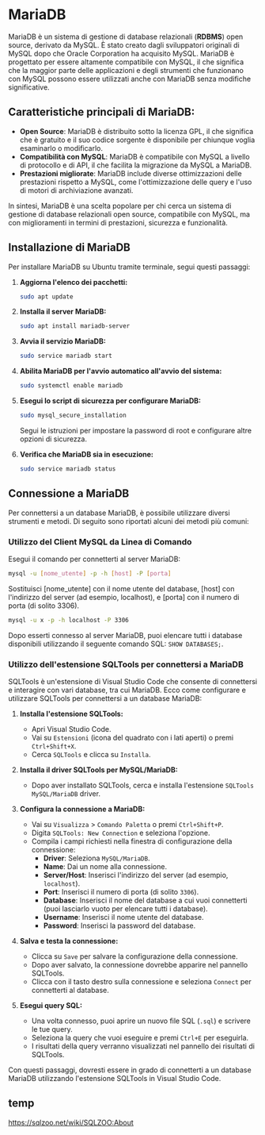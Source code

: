 # MariaDB

MariaDB è un sistema di gestione di database relazionali (**RDBMS**) open source, derivato da MySQL. È stato creato dagli sviluppatori originali di MySQL dopo che Oracle Corporation ha acquisito MySQL. MariaDB è progettato per essere altamente compatibile con MySQL, il che significa che la maggior parte delle applicazioni e degli strumenti che funzionano con MySQL possono essere utilizzati anche con MariaDB senza modifiche significative.

## Caratteristiche principali di MariaDB:
- **Open Source**: MariaDB è distribuito sotto la licenza GPL, il che significa che è gratuito e il suo codice sorgente è disponibile per chiunque voglia esaminarlo o modificarlo.
- **Compatibilità con MySQL**: MariaDB è compatibile con MySQL a livello di protocollo e di API, il che facilita la migrazione da MySQL a MariaDB.
- **Prestazioni migliorate**: MariaDB include diverse ottimizzazioni delle prestazioni rispetto a MySQL, come l'ottimizzazione delle query e l'uso di motori di archiviazione avanzati.

In sintesi, MariaDB è una scelta popolare per chi cerca un sistema di gestione di database relazionali open source, compatibile con MySQL, ma con miglioramenti in termini di prestazioni, sicurezza e funzionalità.

## Installazione di MariaDB

Per installare MariaDB su Ubuntu tramite terminale, segui questi passaggi:

1. **Aggiorna l'elenco dei pacchetti:**
   ```bash
   sudo apt update
   ```

2. **Installa il server MariaDB:**
   ```bash
   sudo apt install mariadb-server
   ```

3. **Avvia il servizio MariaDB:**
   ```bash
   sudo service mariadb start
   ```

4. **Abilita MariaDB per l'avvio automatico all'avvio del sistema:**
   ```bash
   sudo systemctl enable mariadb
   ```

5. **Esegui lo script di sicurezza per configurare MariaDB:**
   ```bash
   sudo mysql_secure_installation
   ```
   Segui le istruzioni per impostare la password di root e configurare altre opzioni di sicurezza.

6. **Verifica che MariaDB sia in esecuzione:**
   ```bash
   sudo service mariadb status
   ```

## Connessione a MariaDB

Per connettersi a un database MariaDB, è possibile utilizzare diversi strumenti e metodi. Di seguito sono riportati alcuni dei metodi più comuni:

### Utilizzo del Client MySQL da Linea di Comando

Esegui il comando per connetterti al server MariaDB:
```bash
mysql -u [nome_utente] -p -h [host] -P [porta]
```

Sostituisci [nome_utente] con il nome utente del database, [host] con l'indirizzo del server (ad esempio, localhost), e [porta] con il numero di porta (di solito 3306).

```bash
mysql -u x -p -h localhost -P 3306
```

Dopo esserti connesso al server MariaDB, puoi elencare tutti i database disponibili utilizzando il seguente comando SQL: `SHOW DATABASES;`.

### Utilizzo dell'estensione SQLTools per connettersi a MariaDB

SQLTools è un'estensione di Visual Studio Code che consente di connettersi e interagire con vari database, tra cui MariaDB. Ecco come configurare e utilizzare SQLTools per connettersi a un database MariaDB:

1. **Installa l'estensione SQLTools:**
   - Apri Visual Studio Code.
   - Vai su `Estensioni` (icona del quadrato con i lati aperti) o premi `Ctrl+Shift+X`.
   - Cerca `SQLTools` e clicca su `Installa`.

2. **Installa il driver SQLTools per MySQL/MariaDB:**
   - Dopo aver installato SQLTools, cerca e installa l'estensione `SQLTools MySQL/MariaDB` driver.

3. **Configura la connessione a MariaDB:**
   - Vai su `Visualizza` > `Comando Paletta` o premi `Ctrl+Shift+P`.
   - Digita `SQLTools: New Connection` e seleziona l'opzione.
   - Compila i campi richiesti nella finestra di configurazione della connessione:
     - **Driver**: Seleziona `MySQL/MariaDB`.
     - **Name**: Dai un nome alla connessione.
     - **Server/Host**: Inserisci l'indirizzo del server (ad esempio, `localhost`).
     - **Port**: Inserisci il numero di porta (di solito `3306`).
     - **Database**: Inserisci il nome del database a cui vuoi connetterti (puoi lasciarlo vuoto per elencare tutti i database).
     - **Username**: Inserisci il nome utente del database.
     - **Password**: Inserisci la password del database.

4. **Salva e testa la connessione:**
   - Clicca su `Save` per salvare la configurazione della connessione.
   - Dopo aver salvato, la connessione dovrebbe apparire nel pannello SQLTools.
   - Clicca con il tasto destro sulla connessione e seleziona `Connect` per connetterti al database.

5. **Esegui query SQL:**
   - Una volta connesso, puoi aprire un nuovo file SQL (`.sql`) e scrivere le tue query.
   - Seleziona la query che vuoi eseguire e premi `Ctrl+E` per eseguirla.
   - I risultati della query verranno visualizzati nel pannello dei risultati di SQLTools.

Con questi passaggi, dovresti essere in grado di connetterti a un database MariaDB utilizzando l'estensione SQLTools in Visual Studio Code.

## temp
https://sqlzoo.net/wiki/SQLZOO:About
